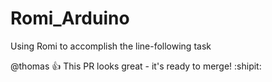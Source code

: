 # Romi_Arduino
Using Romi to accomplish the line-following task

@thomas :+1: This PR looks great - it's ready to merge! :shipit:
